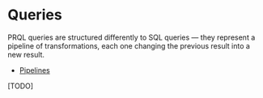 # Queries

PRQL queries are structured differently to SQL queries — they represent a
pipeline of transformations, each one changing the previous result into a new
result.

- [Pipelines](pipelines.md)

[TODO]
